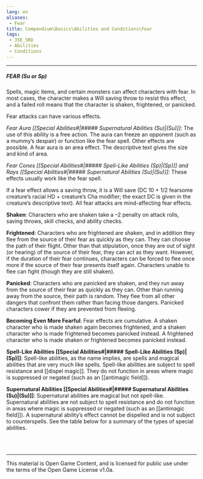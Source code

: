 ```yaml
---
lang: en
aliases:
 - Fear
title: Compendium\Basics\Abilities and Conditions\Fear
tags: 
 - 35E_SRD
 - Abilities
 - Conditions
---
```


---
##### FEAR (Su or Sp)

Spells, magic items, and certain monsters can affect characters with fear. In most cases, the character makes a Will saving throw to resist this effect, and a failed roll means that the character is shaken, frightened, or panicked.

Fear attacks can have various effects.

_Fear Aura [[Special Abilities#|##### Supernatural Abilities (Su)|(Su)]]_: The use of this ability is a free action. The aura can freeze an opponent (such as a mummy’s despair) or function like the fear spell. Other effects are possible. A fear aura is an area effect. The descriptive text gives the size and kind of area.

_Fear Cones [[Special Abilities#|##### Spell-Like Abilities (Sp)|(Sp)]] and Rays [[Special Abilities#|##### Supernatural Abilities (Su)|(Su)]]_: These effects usually work like the fear spell.

If a fear effect allows a saving throw, it is a Will save (DC 10 + 1/2 fearsome creature’s racial HD + creature’s Cha modifier; the exact DC is given in the creature’s descriptive text). All fear attacks are mind-affecting fear effects.  


**Shaken**: Characters who are shaken take a –2 penalty on attack rolls, saving throws, skill checks, and ability checks.

**Frightened**: Characters who are frightened are shaken, and in addition they flee from the source of their fear as quickly as they can. They can choose the path of their flight. Other than that stipulation, once they are out of sight (or hearing) of the source of their fear, they can act as they want. However, if the duration of their fear continues, characters can be forced to flee once more if the source of their fear presents itself again. Characters unable to flee can fight (though they are still shaken).

**Panicked**: Characters who are panicked are shaken, and they run away from the source of their fear as quickly as they can. Other than running away from the source, their path is random. They flee from all other dangers that confront them rather than facing those dangers. Panicked characters cower if they are prevented from fleeing.

**Becoming Even More Fearful**: Fear effects are cumulative. A shaken character who is made shaken again becomes frightened, and a shaken character who is made frightened becomes panicked instead. A frightened character who is made shaken or frightened becomes panicked instead.


**Spell-Like Abilities [[Special Abilities#|##### Spell-Like Abilities (Sp)|(Sp)]]**: Spell-like abilities, as the name implies, are spells and magical abilities that are very much like spells. Spell-like abilities are subject to spell resistance and [[dispel magic]]. They do not function in areas where magic is suppressed or negated (such as an [[antimagic field]]).

**Supernatural Abilities [[Special Abilities#|##### Supernatural Abilities (Su)|(Su)]]**: Supernatural abilities are magical but not spell-like. Supernatural abilities are not subject to spell resistance and do not function in areas where magic is suppressed or negated (such as an [[antimagic field]]). A supernatural ability’s effect cannot be dispelled and is not subject to counterspells. See the table below for a summary of the types of special abilities.

<br><br>



---



This material is Open Game Content, and is licensed for public use under the terms of the Open Game License v1.0a.

